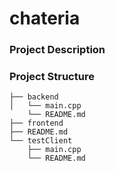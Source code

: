 # chateria

### Project Description

### Project Structure
```
├── backend
│   └── main.cpp
    └── README.md
├── frontend
├── README.md
└── testClient
    ├── main.cpp
    └── README.md

```